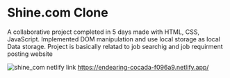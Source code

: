 # Shine.com Clone
A collaborative project completed in 5 days made with HTML, CSS, JavaScript. Implemented DOM manipulation and use local storage as local Data storage. Project is basically relatad to job searchig and job requirment posting website

![shine_com](https://user-images.githubusercontent.com/101394814/200108387-785853b9-a635-4fd4-bf49-f5c359ec65ef.png)
netlify link https://endearing-cocada-f096a9.netlify.app/
